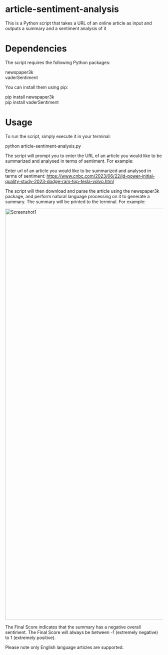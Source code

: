 # article-sentiment-analysis
This is a Python script that takes a URL of an online article as input and outputs a summary and a sentiment analysis of it 

# Dependencies
The script requires the following Python packages:

newspaper3k  
vaderSentiment  

You can install them using pip:

pip install newspaper3k  
pip install vaderSentiment  

# Usage
To run the script, simply execute it in your terminal:

python article-sentiment-analysis.py

The script will prompt you to enter the URL of an article you would like to be summarized and analysed in terms of sentiment. For example:

Enter url of an article you would like to be summarized and analysed in terms of sentiment: 
https://www.cnbc.com/2023/06/22/jd-power-initial-quality-study-2023-dodge-ram-top-tesla-volvo.html

The script will then download and parse the article using the newspaper3k package, and perform natural language processing on it to generate a summary. The summary will be printed to the terminal. For example:

<img width="1315" alt="Screenshot1" src="https://github.com/Alex188dot/article-sentiment-analysis/assets/117444853/df8231c3-028b-4b1a-8f0c-ae6fef6b91d7">

The Final Score indicates that the summary has a negative overall sentiment. The Final Score will always be between -1 (extremely negative) to 1 (extremely positive). 

Please note only English language articles are supported. 
